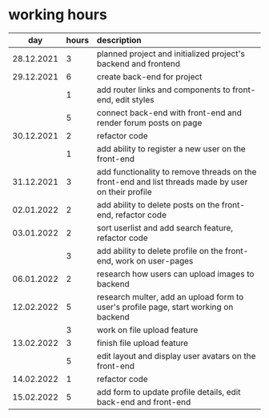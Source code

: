# working hours

| day | hours | description  |
| :----:|:-----| :-----|
| 28.12.2021 | 3   | planned project and initialized project's backend and frontend |
| 29.12.2021 | 6   | create back-end for project |
|  | 1   | add router links and components to front-end, edit styles |
|  | 5   | connect back-end with front-end and render forum posts on page |
| 30.12.2021 | 2   | refactor code  |
|  | 1   | add ability to register a new user on the front-end  |
| 31.12.2021 | 3   | add functionality to remove threads on the front-end and list threads made by user on their profile |
| 02.01.2022 | 2   | add ability to delete posts on the front-end, refactor code  |
| 03.01.2022 | 2   | sort userlist and add search feature, refactor code |
|  | 3   | add ability to delete profile on the front-end, work on user-pages |
| 06.01.2022 | 2 | research how users can upload images to backend |
| 12.02.2022 | 5 | research multer, add an upload form to user's profile page, start working on backend |
|  | 3 | work on file upload feature |
| 13.02.2022 | 3 | finish file upload feature |
|  | 5 | edit layout and display user avatars on the front-end |
| 14.02.2022 | 1 | refactor code |
| 15.02.2022 | 5 | add form to update profile details, edit back-end and front-end |